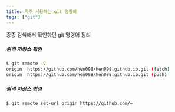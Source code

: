 ```yaml
---
title: 자주 사용하는 git 명령어
tags: ["git"]
---
```


종종 검색해서 확인하던 git 명령어 정리

##### 원격 저장소 확인

``` bash bash
$ git remote -v
origin  https://github.com/hen098/hen098.github.io.git (fetch)
origin  https://github.com/hen098/hen098.github.io.git (push)
```

##### 원격 저장소 변경

```bash bash
$ git remote set-url origin https://github.com/~
```

